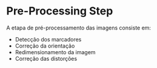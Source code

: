 # Pre-Processing Step

A etapa de pré-processamento das imagens consiste em:
* Detecção dos marcadores
* Correção da orientação
* Redimensionamento da imagem
* Correção das distorções
